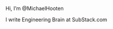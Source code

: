 Hi, I’m @MichaelHooten

I write Engineering Brain at SubStack.com

<!---
MichaelHooten/MichaelHooten is a ✨ special ✨ repository because its `README.md` (this file) appears on your GitHub profile.
You can click the Preview link to take a look at your changes.
--->
